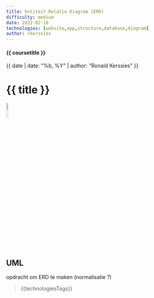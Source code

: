 ```yaml
---
title: Entiteit Relatie Diagram (ERD)
difficulty: medium
date: 2022-02-16
technologies: [website,app,structure,database,diagram]
author: rkerssies
---
```


#### {{ coursetitle }}
{{ date | date: "%b, %Y" | author: "Ronald Kerssies" }}

# {{ title }}
<img src="{{ '/_assets/themas/diagram.png' | url }}" style="width:10%;">


## UML
opdracht om ERD te maken (normalisatie ?)

> {{technologiesTags}}
